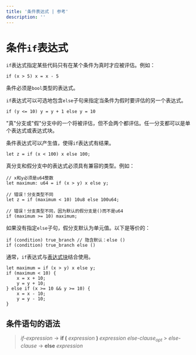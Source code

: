 ```yaml
---
title: '条件表达式 | 参考'
description: ''
---
```


# 条件`if`表达式

`if`表达式指定某些代码只有在某个条件为真时才应被评估。例如：

```move
if (x > 5) x = x - 5
```

条件必须是`bool`类型的表达式。

`if`表达式可以可选地包含`else`子句来指定当条件为假时要评估的另一个表达式。

```move
if (y <= 10) y = y + 1 else y = 10
```

"真"分支或"假"分支中的一个将被评估，但不会两个都评估。任一分支都可以是单个表达式或表达式块。

条件表达式可以产生值，使得`if`表达式有结果。

```move
let z = if (x < 100) x else 100;
```

真分支和假分支中的表达式必须具有兼容的类型。例如：

```move
// x和y必须是u64整数
let maximum: u64 = if (x > y) x else y;

// 错误！分支类型不同
let z = if (maximum < 10) 10u8 else 100u64;

// 错误！分支类型不同，因为默认的假分支是()而不是u64
if (maximum >= 10) maximum;
```

如果没有指定`else`子句，假分支默认为单元值。以下是等价的：

```move
if (condition) true_branch // 隐含默认：else ()
if (condition) true_branch else ()
```

通常，`if`表达式与[表达式块](./../variables_zh#expression-blocks)结合使用。

```move
let maximum = if (x > y) x else y;
if (maximum < 10) {
    x = x + 10;
    y = y + 10;
} else if (x >= 10 && y >= 10) {
    x = x - 10;
    y = y - 10;
}
```

## 条件语句的语法

> _if-expression_ → **if (** _expression_ **)** _expression_ _else-clause_<sub>_opt_</sub> >
> _else-clause_ → **else** _expression_